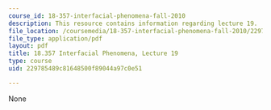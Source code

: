 ```yaml
---
course_id: 18-357-interfacial-phenomena-fall-2010
description: This resource contains information regarding lecture 19.
file_location: /coursemedia/18-357-interfacial-phenomena-fall-2010/229785489c81648500f89044a97c0e51_MIT18_357F10_Lecture19.pdf
file_type: application/pdf
layout: pdf
title: 18.357 Interfacial Phenomena, Lecture 19
type: course
uid: 229785489c81648500f89044a97c0e51

---
```

None
